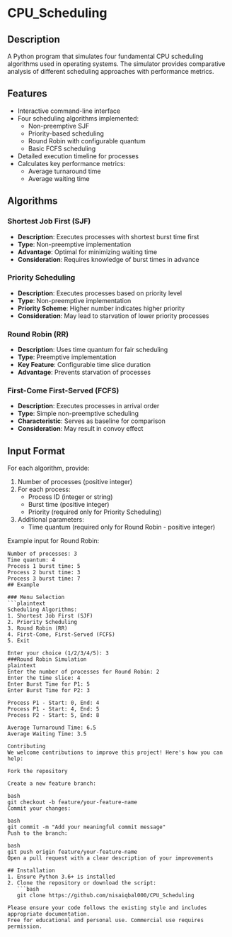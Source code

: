 # CPU_Scheduling
## Description
A Python program that simulates four fundamental CPU scheduling algorithms used in operating systems. The simulator provides comparative analysis of different scheduling approaches with performance metrics.

## Features
- Interactive command-line interface
- Four scheduling algorithms implemented:
  - Non-preemptive SJF
  - Priority-based scheduling
  - Round Robin with configurable quantum
  - Basic FCFS scheduling
- Detailed execution timeline for processes
- Calculates key performance metrics:
  - Average turnaround time
  - Average waiting time
## Algorithms

### Shortest Job First (SJF)
- **Description**: Executes processes with shortest burst time first  
- **Type**: Non-preemptive implementation  
- **Advantage**: Optimal for minimizing waiting time  
- **Consideration**: Requires knowledge of burst times in advance  

### Priority Scheduling
- **Description**: Executes processes based on priority level  
- **Type**: Non-preemptive implementation  
- **Priority Scheme**: Higher number indicates higher priority  
- **Consideration**: May lead to starvation of lower priority processes  

### Round Robin (RR)
- **Description**: Uses time quantum for fair scheduling  
- **Type**: Preemptive implementation  
- **Key Feature**: Configurable time slice duration  
- **Advantage**: Prevents starvation of processes  

### First-Come First-Served (FCFS)
- **Description**: Executes processes in arrival order  
- **Type**: Simple non-preemptive scheduling  
- **Characteristic**: Serves as baseline for comparison  
- **Consideration**: May result in convoy effect  

## Input Format
For each algorithm, provide:

1. Number of processes (positive integer)
2. For each process:
   - Process ID (integer or string)
   - Burst time (positive integer)
   - Priority (required only for Priority Scheduling)
3. Additional parameters:
   - Time quantum (required only for Round Robin - positive integer)

Example input for Round Robin:
```plaintext
Number of processes: 3
Time quantum: 4
Process 1 burst time: 5
Process 2 burst time: 3
Process 3 burst time: 7
## Example

### Menu Selection
```plaintext
Scheduling Algorithms:
1. Shortest Job First (SJF)
2. Priority Scheduling
3. Round Robin (RR)
4. First-Come, First-Served (FCFS)
5. Exit

Enter your choice (1/2/3/4/5): 3
###Round Robin Simulation
plaintext
Enter the number of processes for Round Robin: 2
Enter the time slice: 4
Enter Burst Time for P1: 5
Enter Burst Time for P2: 3

Process P1 - Start: 0, End: 4
Process P1 - Start: 4, End: 5
Process P2 - Start: 5, End: 8

Average Turnaround Time: 6.5
Average Waiting Time: 3.5

Contributing
We welcome contributions to improve this project! Here's how you can help:

Fork the repository

Create a new feature branch:

bash
git checkout -b feature/your-feature-name
Commit your changes:

bash
git commit -m "Add your meaningful commit message"
Push to the branch:

bash
git push origin feature/your-feature-name
Open a pull request with a clear description of your improvements

## Installation
1. Ensure Python 3.6+ is installed
2. Clone the repository or download the script:
   ```bash
   git clone https://github.com/nisaiqbal000/CPU_Scheduling

Please ensure your code follows the existing style and includes appropriate documentation.
Free for educational and personal use. Commercial use requires permission.
